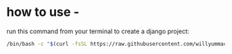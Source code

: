 # how to use - 
run this command from your terminal to create a django project:

``` bash
/bin/bash -c "$(curl -fsSL https://raw.githubusercontent.com/willyummaclean/django-template/main/project_template.sh?token=GHSAT0AAAAAACKJZH6MOPLVTOLAUT2DARKWZRIHL5Q)"


